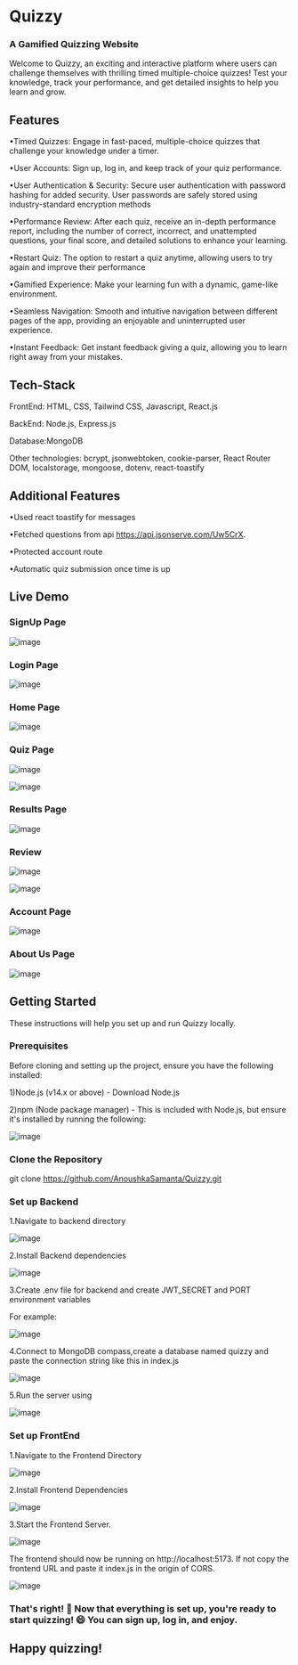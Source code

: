 # Quizzy
### A Gamified Quizzing Website

Welcome to Quizzy, an exciting and interactive platform where users can challenge themselves with thrilling timed multiple-choice quizzes! Test your knowledge, track your performance, and get detailed insights to help you learn and grow.

## Features
•Timed Quizzes: Engage in fast-paced, multiple-choice quizzes that challenge your knowledge under a timer.

•User Accounts: Sign up, log in, and keep track of your quiz performance.

•User Authentication & Security: Secure user authentication with password hashing for added security. User passwords are safely stored using industry-standard encryption methods

•Performance Review: After each quiz, receive an in-depth performance report, including the number of correct, incorrect, and unattempted questions, your final score, and detailed solutions to enhance your learning.

•Restart Quiz: The option to restart a quiz anytime, allowing users to try again and improve their performance

•Gamified Experience: Make your learning fun with a dynamic, game-like environment.

•Seamless Navigation: Smooth and intuitive navigation between different pages of the app, providing an enjoyable and uninterrupted user experience.

•Instant Feedback: Get instant feedback giving a quiz, allowing you to learn right away from your mistakes.


## Tech-Stack
FrontEnd: HTML, CSS, Tailwind CSS, Javascript, React.js

BackEnd: Node.js, Express.js

Database:MongoDB

Other technologies: bcrypt, jsonwebtoken, cookie-parser, React Router DOM, localstorage, mongoose, dotenv, react-toastify

## Additional Features
•Used react toastify for messages

•Fetched questions from api https://api.jsonserve.com/Uw5CrX.

•Protected account route

•Automatic quiz submission once time is up


## Live Demo



### SignUp Page

![image](https://github.com/user-attachments/assets/d5ba5fc8-bcfd-4db9-be51-fac3ca566e88)


### Login Page
![image](https://github.com/user-attachments/assets/0fdcd2c3-10a1-487e-b9f0-f59c678f3082)


### Home Page

![image](https://github.com/user-attachments/assets/0d6b1827-8ee8-4219-a378-1d4af2ea8a54)


### Quiz Page


![image](https://github.com/user-attachments/assets/3aaabcdf-83ce-4da2-904e-7f7a420b84dc)

![image](https://github.com/user-attachments/assets/93dec75c-1052-461d-86f0-3bc6c332dd43)


### Results Page


![image](https://github.com/user-attachments/assets/bf2248df-0c73-44d1-8ee9-0a3ae65aec6a)

### Review

![image](https://github.com/user-attachments/assets/f8e5d5e1-f350-4c40-8866-ee41d71a9676)

![image](https://github.com/user-attachments/assets/805ed2ef-6a78-448c-9745-8ba9bc38619b)


### Account Page

![image](https://github.com/user-attachments/assets/36a82a3e-b8fc-497a-aa4d-888be5643be3)

### About Us Page

![image](https://github.com/user-attachments/assets/c0514619-f05c-4862-a494-62065f4b88c6)


## Getting Started
These instructions will help you set up and run Quizzy locally.

### Prerequisites

Before cloning and setting up the project, ensure you have the following installed:

1)Node.js (v14.x or above) - Download Node.js

2)npm (Node package manager) - This is included with Node.js, but ensure it's installed by running the following:


![image](https://github.com/user-attachments/assets/e961375d-3a83-4443-85d3-4a2b1de0ae63)


### Clone the Repository

git clone https://github.com/AnoushkaSamanta/Quizzy.git


### Set up Backend
1.Navigate to backend directory


![image](https://github.com/user-attachments/assets/6aa801c8-78b1-42dc-9784-9e348d41d7e8)

2.Install Backend dependencies

![image](https://github.com/user-attachments/assets/114a85b6-be1c-4a96-87e6-6a1a40f6d658)


3.Create .env file for backend and create JWT_SECRET and PORT environment variables

For example:

![image](https://github.com/user-attachments/assets/db5be84d-976b-4fe0-bf6f-047e343507f4)

4.Connect to MongoDB compass,create a database named quizzy and paste the connection string like this in index.js

![image](https://github.com/user-attachments/assets/1808f78f-7d56-48d8-a464-feb4db447f71)

5.Run the server using


![image](https://github.com/user-attachments/assets/547db8e7-f296-432e-93fa-5c3f4e26ee39)


### Set up FrontEnd

1.Navigate to the Frontend Directory

![image](https://github.com/user-attachments/assets/b763ab19-ad65-420b-a37e-a20f2bea0f63)

2.Install Frontend Dependencies

![image](https://github.com/user-attachments/assets/c5ddc51f-0d64-462e-a1f3-b1eb7c49a9b5)

3.Start the Frontend Server.

![image](https://github.com/user-attachments/assets/5009296c-7e7e-40ba-b6ce-3640f13c8d3b)


The frontend should now be running on http://localhost:5173.
If not copy the frontend URL and paste it index.js in the origin of CORS.

![image](https://github.com/user-attachments/assets/db148d7d-e1f1-4ad7-b9e0-7d5abbb7dcbe)



### That's right! 🎉 Now that everything is set up, you're ready to start quizzing! 😄 You can sign up, log in, and enjoy.
## Happy quizzing!
















